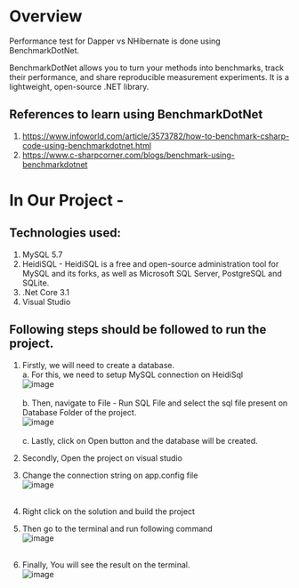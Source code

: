 # Overview
Performance test for Dapper vs NHibernate is done using BenchmarkDotNet.

BenchmarkDotNet allows you to turn your methods into benchmarks, track their performance, and share reproducible measurement experiments. It is a lightweight, open-source .NET library.

## References to learn using BenchmarkDotNet
  1. https://www.infoworld.com/article/3573782/how-to-benchmark-csharp-code-using-benchmarkdotnet.html
  2. https://www.c-sharpcorner.com/blogs/benchmark-using-benchmarkdotnet

# In Our Project -
## Technologies used:
  1. MySQL 5.7
  2. HeidiSQL - HeidiSQL is a free and open-source administration tool for MySQL and its forks, as well as Microsoft SQL Server, PostgreSQL and SQLite.
  3. .Net Core 3.1
  4. Visual Studio

## Following steps should be followed to run the project.

  1. Firstly, we will need to create a database. <br />
     a. For this, we need to setup MySQL connection on HeidiSql <br />
      ![image](https://user-images.githubusercontent.com/101630934/158521700-8784e8cb-2876-446f-b208-2d27b33bb15a.png) <br /><br />
     b. Then, navigate to File - Run SQL File and select the sql file present on Database Folder of the project. <br />
      ![image](https://user-images.githubusercontent.com/101630934/158522220-9ea4368f-20e3-4aa7-8e2b-d6f4a38c9bed.png) <br /><br />
     c. Lastly, click on Open button and the database will be created. <br />
     
  2. Secondly, Open the project on visual studio <br />
  3. Change the connection string on app.config file <br />
    ![image](https://user-images.githubusercontent.com/101630934/158523938-83855433-7655-45d1-86f2-633f61d1ce19.png) <br /><br />
   
  4. Right click on the solution and build the project <br />
  5. Then go to the terminal and run following command <br />
     ![image](https://user-images.githubusercontent.com/101630934/158523036-6d3c1e47-73f3-42dc-bef6-4e6430ba5b97.png) <br /><br />
  6. Finally, You will see the result on the terminal. <br />
    ![image](https://user-images.githubusercontent.com/101630934/158559269-835fd9ed-976e-4895-8644-19b8e14f2e29.png) <br /><br />

 

